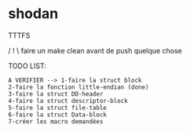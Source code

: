 # shodan

TTTFS

/ ! \ faire un make clean avant de push quelque chose

TODO LIST:

    A VERIFIER --> 1-faire la struct block
    2-faire la fonction little-endian (done)
    3-faire la struct DD-header
    4-faire la struct descriptor-block
    5-faire la struct file-table
    6-faire la struct Data-block
    7-créer les macro demandées 